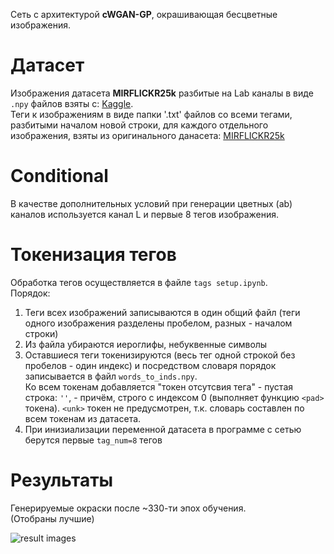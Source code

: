 Сеть с архитектурой **cWGAN-GP**, окрашивающая бесцветные изображения.

# Датасет
Изображения датасета **MIRFLICKR25k** разбитые на Lab каналы в виде `.npy` файлов взяты с: [Kaggle](https://www.kaggle.com/datasets/shravankumar9892/image-colorization).\
Теги к изображениям в виде папки '.txt' файлов со всеми тегами, разбитыми началом новой строки, для каждого отдельного изображения, взяты из оригинального данасета: [MIRFLICKR25k](https://press.liacs.nl/mirflickr/mirdownload.html)

# Conditional
В качестве дополнительных условий при генерации цветных (ab) каналов используется канал L и первые 8 тегов изображения.

# Токенизация тегов
Обработка тегов осуществляется в файле `tags setup.ipynb`.\
Порядок:
 1. Теги всех изображений записываются в один общий файл (теги одного изображения разделены пробелом, разных - началом строки)
 2. Из файла убираются иероглифы, небуквенные символы
 3. Оставшиеся теги токенизируются (весь тег одной строкой без пробелов - один индекс) и посредством словаря порядок записывается в файл `words_to_inds.npy`.\
Ко всем токенам добавляется "токен отсутсвия тега" - пустая строка: `''`, - причём, строго с индексом 0 (выполняет функцию `<pad>` токена). `<unk>` токен не предусмотрен, т.к. словарь составлен по всем токенам из датасета.
 4. При инизиализации переменной датасета в программе с сетью берутся первые `tag_num=8` тегов

# Результаты
Генерируемые окраски после ~330-ти эпох обучения.\
(Отобраны лучшие)

![result images](imgs/result_collage.png)
